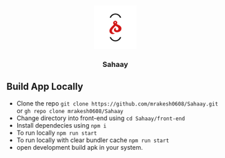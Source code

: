 <div id="top" align="center">
  <img src="front-end/assets/icon.png" alt="app-logo" width='100px' height='100px'/>
  <h3>Sahaay</h3>
</div>

## Build App Locally

- Clone the repo `git clone https://github.com/mrakesh0608/Sahaay.git` or `gh repo clone mrakesh0608/Sahaay`
- Change directory into front-end using `cd Sahaay/front-end`
- Install dependecies using `npm i`
- To run locally `npm run start`
- To run locally with clear bundler cache `npm run start` 
- open development build apk in your system.
